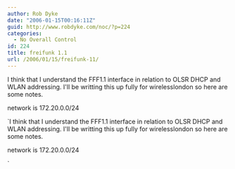 ```yaml
---
author: Rob Dyke
date: "2006-01-15T00:16:11Z"
guid: http://www.robdyke.com/noc/?p=224
categories:
  - No Overall Control
id: 224
title: freifunk 1.1
url: /2006/01/15/freifunk-11/
---
```

I think that I understand the FFF1.1 interface in relation to OLSR DHCP and WLAN addressing. I'll be writting this up fully for wirelesslondon so here are some notes.

network is 172.20.0.0/24
  
`I think that I understand the FFF1.1 interface in relation to OLSR DHCP and WLAN addressing. I'll be writting this up fully for wirelesslondon so here are some notes.

network is 172.20.0.0/24
  
`